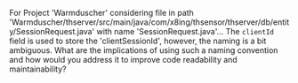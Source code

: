 For Project 'Warmduscher' considering file in path 'Warmduscher/thserver/src/main/java/com/x8ing/thsensor/thserver/db/entity/SessionRequest.java' with name 'SessionRequest.java'... 
The `clientId` field is used to store the 'clientSessionId', however, the naming is a bit ambiguous. What are the implications of using such a naming convention and how would you address it to improve code readability and maintainability?